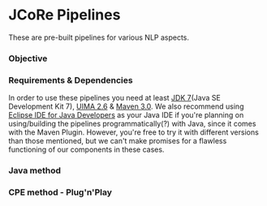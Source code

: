# JCoRe Pipelines

These are pre-built pipelines for various NLP aspects.

### Objective


### Requirements & Dependencies
In order to use these pipelines you need at least [JDK 7](http://www.oracle.com/technetwork/java/javase/downloads/jdk7-downloads-1880260.html)(Java SE Development Kit 7), [UIMA 2.6](https://uima.apache.org/index.html) & [Maven 3.0](https://maven.apache.org/). We also recommend using [Eclipse IDE for Java Developers](http://www.eclipse.org/downloads/) as your Java IDE if you're planning on using/building the pipelines programmatically(?) with Java, since it comes with the Maven Plugin. However, you're free to try it with different versions than those mentioned, but we can't make promises for a flawless functioning of our components in these cases.

### Java method

### CPE method - Plug'n'Play
